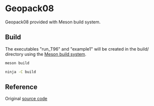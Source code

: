 # Geopack08

Geopack08 provided with Meson build system.

## Build

The executables "run_T96" and "example1" will be created in the build/ directory using the [Meson build system](https://mesonbuild.com).

```sh
meson build

ninja -C build
```

## Reference

Original [source code](http://geo.phys.spbu.ru/~tsyganenko/Geopack-2008.html)